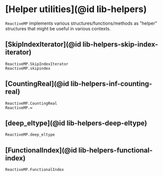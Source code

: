 
# [Helper utilities](@id lib-helpers)

`ReactiveMP` implements various structures/functions/methods as "helper" structures that might be useful in various contexts.

## [SkipIndexIterator](@id lib-helpers-skip-index-iterator)

```@docs
ReactiveMP.SkipIndexIterator
ReactiveMP.skipindex
```

## [CountingReal](@id lib-helpers-inf-counting-real)

```@docs
ReactiveMP.CountingReal
ReactiveMP.∞
```

## [deep_eltype](@id lib-helpers-deep-eltype)

```@docs
ReactiveMP.deep_eltype
```

## [FunctionalIndex](@id lib-helpers-functional-index)

```@docs
ReactiveMP.FunctionalIndex
```